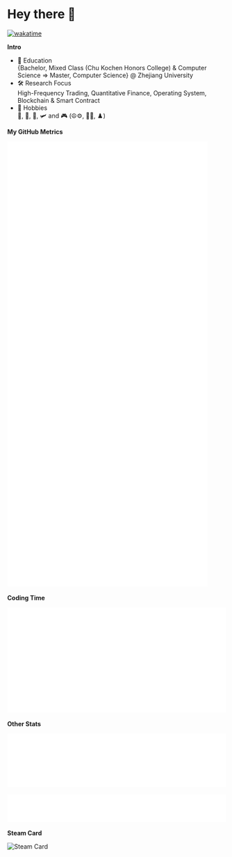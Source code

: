 # Hey there :wave:

[![wakatime](https://wakatime.com/badge/user/5a7abdae-6e7d-4bd8-8663-e76179b44ecb.svg?style=flat)](https://wakatime.com/@futuretech6)

**Intro**

- :open_book: Education<br />
  {Bachelor, Mixed Class (Chu Kochen Honors College) & Computer Science => Master, Computer Science} @ Zhejiang University  
- :hammer_and_wrench: Research Focus<br />
  High-Frequency Trading, Quantitative Finance, Operating System, Blockchain & Smart Contract  
- :balloon: Hobbies<br />
  :badminton:, :tennis:, :bicyclist:, :small_airplane: and :video_game: (:peace_symbol::gear:, :red_circle::dragon_face:, :chess_pawn:)

**My GitHub Metrics**

[![metrics](metrics/base.svg)](https://github.com/futuretech6)

**Coding Time**

[![wakatime](metrics/wakatime.svg)](https://wakatime.com/@futuretech6)

**Other Stats**

[![leetcode](metrics/leetcode.svg)](https://leetcode.com/futuretech6c)

[![16personalities](metrics/16personalities.svg)](https://www.16personalities.com/profiles/1b4a90be35258)

**Steam Card**

![Steam Card](https://card.yuy1n.io/card/76561198207763163/dark,en,badge,group,bg-game,badges,games,reviews)
